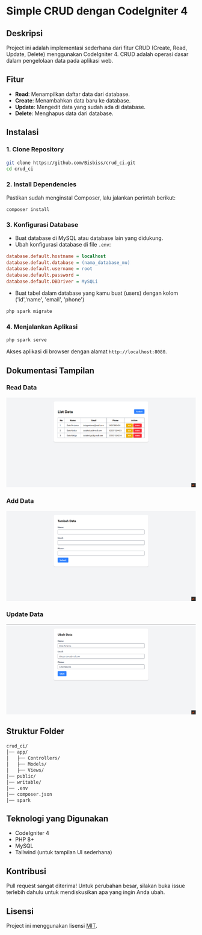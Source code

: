 # Simple CRUD dengan CodeIgniter 4

## Deskripsi

Project ini adalah implementasi sederhana dari fitur CRUD (Create, Read, Update, Delete) menggunakan CodeIgniter 4. CRUD adalah operasi dasar dalam pengelolaan data pada aplikasi web.

## Fitur

- **Read**: Menampilkan daftar data dari database.
- **Create**: Menambahkan data baru ke database.
- **Update**: Mengedit data yang sudah ada di database.
- **Delete**: Menghapus data dari database.

## Instalasi

### 1. Clone Repository

```bash
git clone https://github.com/Bisbiss/crud_ci.git
cd crud_ci
```

### 2. Install Dependencies

Pastikan sudah menginstal Composer, lalu jalankan perintah berikut:

```bash
composer install
```

### 3. Konfigurasi Database

- Buat database di MySQL atau database lain yang didukung.
- Ubah konfigurasi database di file `.env`:

```ini
database.default.hostname = localhost
database.default.database = (nama_database_mu)
database.default.username = root
database.default.password =
database.default.DBDriver = MySQLi
```

- Buat tabel dalam database yang kamu buat (users) dengan kolom ('id','name', 'email', 'phone')

```bash
php spark migrate
```

### 4. Menjalankan Aplikasi

```bash
php spark serve
```

Akses aplikasi di browser dengan alamat `http://localhost:8080`.

## Dokumentasi Tampilan

### Read Data

![image](https://github.com/Bisbiss/crud_ci/blob/main/public/dokumentasi/list.png)

### Add Data

![image](https://github.com/Bisbiss/crud_ci/blob/main/public/dokumentasi/tambah.png)

### Update Data

![image](https://github.com/Bisbiss/crud_ci/blob/main/public/dokumentasi/ubah.png)

## Struktur Folder

```
crud_ci/
│── app/
│   ├── Controllers/
│   ├── Models/
│   ├── Views/
│── public/
│── writable/
│── .env
│── composer.json
│── spark
```

## Teknologi yang Digunakan

- CodeIgniter 4
- PHP 8+
- MySQL
- Tailwind (untuk tampilan UI sederhana)

## Kontribusi

Pull request sangat diterima! Untuk perubahan besar, silakan buka issue terlebih dahulu untuk mendiskusikan apa yang ingin Anda ubah.

## Lisensi

Project ini menggunakan lisensi [MIT](LICENSE).
